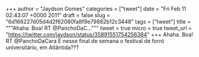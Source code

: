 
+++
author = "Jaydson Gomes"
categories = ["tweet"]
date = "Fri Feb 11 02:43:07 +0000 2011"
draft = false
slug = "6d166227d05d4d2f62080fa8f9e79882b12c3448"
tags = ["tweet"]
title = """Ahaha. Boa! RT @PanchoDaC..."""
tweet = true
micro = true
tweet_url = "https://twitter.com/jaydson/status/35891551754256384"
+++
Ahaha. Boa! RT @PanchoDaCara É nesse final de semana o festival de forró universitário, em Atlântida???
